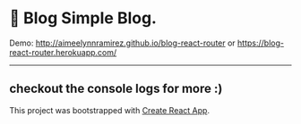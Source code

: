 # 📃 Blog Simple Blog.


Demo:
http://aimeelynnramirez.github.io/blog-react-router
or 
https://blog-react-router.herokuapp.com/

--------------------------------------------------

 checkout the console logs for more :)
--------------------------------------------------

This project was bootstrapped with [Create React App](https://github.com/facebookincubator/create-react-app).

